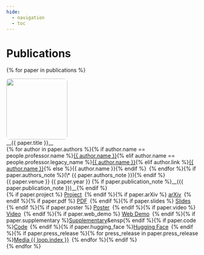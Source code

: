 ```yaml
---
hide:
  - navigation
  - toc
---
```



<style>
.md-typeset .grid {
    grid-template-columns: repeat(auto-fit, minmax(90%, 1fr))
}

.publication-thumbnail-cell {
    display: inline-table;
    padding-right: 12px;
    vertical-align: top;
    p { margin: 0px; }
}

.publication-description-cell {
    display: inline-table;
    vertical-align: top;
    p { margin: 0px; display:inline; line-height: 140%; }
}

.publication-thumbnail {
    width: 160px;
    border-radius: 8px;
    -moz-background-clip: padding;
    -webkit-background-clip: padding-box;
    background-clip: padding-box
}
</style>


# Publications

<div class="grid" markdown>

{% for paper in publications %}
<div class="card" markdown>
<div class="publication-thumbnail-cell" markdown>
<img class="publication-thumbnail" src="../assets/thumbnails/{{ paper.key }}-thumbnail.png" markdown>
</div>
<div class="publication-description-cell" markdown>
__{{ paper.title }}__<br>
{% for author in paper.authors %}{% if author.name == people.professor.name %}<a href="{{ people.professor.web }}" target=_blank>{{ author.name }}</a>{% elif author.name == people.professor.legacy_name %}<a href="{{ people.professor.web }}" target=_blank>{{ author.name }}</a>{% elif author.link %}<a href="{{ author.link }}" target=_blank>{{ author.name }}</a>{% else %}{{ author.name }}{% endif %}&ensp;{% endfor %}{% if paper.authors_note %}(\* {{ paper.authors_note }}){% endif %}<br>
{{ paper.venue }} {{ paper.year }} {% if paper.publication_note %}__({{ paper.publication_note }})__{% endif %}<br>
{% if paper.project %} <a href="{{ paper.project }}" target=_blank>Project</a>&ensp;{% endif %}{% if paper.arXiv %} <a href="{{ paper.arXiv }}" target=_blank>arXiv</a>&ensp;{% endif %}{% if paper.pdf %} <a href="{{ paper.pdf }}" target=_blank>PDF</a>&ensp;{% endif %}{% if paper.slides %} <a href="{{ paper.slides }}" target=_blank>Slides</a>&ensp;{% endif %}{% if paper.poster %} <a href="{{ paper.poster }}" target=_blank>Poster</a>&ensp;{% endif %}{% if paper.video %} <a href="{{ paper.video }}" target=_blank>Video</a>&ensp;{% endif %}{% if paper.web_demo %} <a href="{{ paper.web_demo }}" target=_blank>Web Demo</a>&ensp;{% endif %}{% if paper.supplementary %}<a href="{{ paper.supplementary }}" target=_blank>Supplementary</a>&ensp{% endif %}{% if paper.code %}<a href="{{ paper.code }}" target=_blank>Code</a>&ensp;{% endif %}{% if paper.hugging_face %}<a href="{{ paper.hugging_face }}" target=_blank>Hugging Face</a>&ensp;{% endif %}{% if paper.press_release %}{% for press_release in paper.press_release %}<a href="{{ press_release.link }}" target=_blank>Media {{ loop.index }}</a>&ensp;{% endfor %}{% endif %}
</div>
</div>
{% endfor %}

</div>



